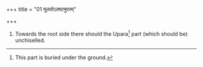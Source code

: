 +++
title = "01 मूलतोऽतष्टमुपरम्"

+++
1. Towards the root side there should the Upara[^1] part (which should be) unchiselled.  


[^1]: This part is buried under the ground.  
